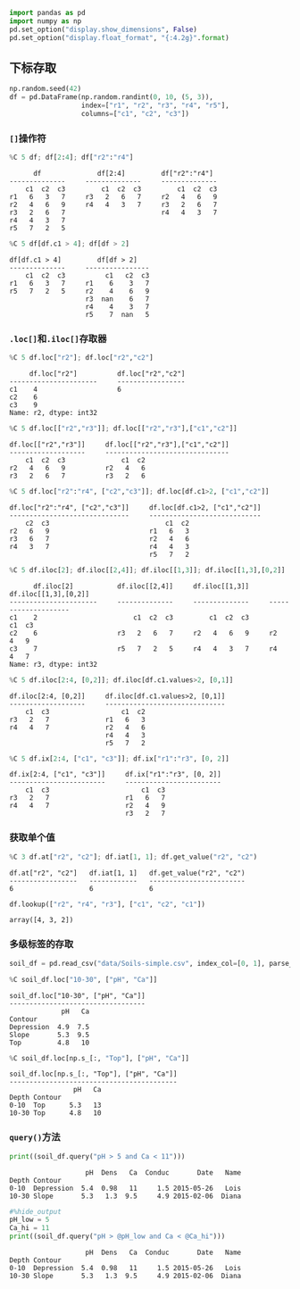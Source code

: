 

```python
import pandas as pd
import numpy as np
pd.set_option("display.show_dimensions", False)
pd.set_option("display.float_format", "{:4.2g}".format)
```

## 下标存取


```python
np.random.seed(42)
df = pd.DataFrame(np.random.randint(0, 10, (5, 3)), 
                  index=["r1", "r2", "r3", "r4", "r5"], 
                  columns=["c1", "c2", "c3"])
```

### `[]`操作符


```python
%C 5 df; df[2:4]; df["r2":"r4"]
```

          df              df[2:4]         df["r2":"r4"] 
    --------------     --------------     --------------
        c1  c2  c3         c1  c2  c3         c1  c2  c3
    r1   6   3   7     r3   2   6   7     r2   4   6   9
    r2   4   6   9     r4   4   3   7     r3   2   6   7
    r3   2   6   7                        r4   4   3   7
    r4   4   3   7                                      
    r5   7   2   5                                      



```python
%C 5 df[df.c1 > 4]; df[df > 2]
```

    df[df.c1 > 4]         df[df > 2]   
    --------------     ----------------
        c1  c2  c3          c1   c2  c3
    r1   6   3   7     r1    6    3   7
    r5   7   2   5     r2    4    6   9
                       r3  nan    6   7
                       r4    4    3   7
                       r5    7  nan   5


### `.loc[]`和`.iloc[]`存取器


```python
%C 5 df.loc["r2"]; df.loc["r2","c2"]
```

         df.loc["r2"]          df.loc["r2","c2"]
    ----------------------     -----------------
    c1    4                    6                
    c2    6                                     
    c3    9                                     
    Name: r2, dtype: int32                      



```python
%C 5 df.loc[["r2","r3"]]; df.loc[["r2","r3"],["c1","c2"]]
```

    df.loc[["r2","r3"]]     df.loc[["r2","r3"],["c1","c2"]]
    -------------------     -------------------------------
        c1  c2  c3              c1  c2                     
    r2   4   6   9          r2   4   6                     
    r3   2   6   7          r3   2   6                     



```python
%C 5 df.loc["r2":"r4", ["c2","c3"]]; df.loc[df.c1>2, ["c1","c2"]]
```

    df.loc["r2":"r4", ["c2","c3"]]     df.loc[df.c1>2, ["c1","c2"]]
    ------------------------------     ----------------------------
        c2  c3                             c1  c2                  
    r2   6   9                         r1   6   3                  
    r3   6   7                         r2   4   6                  
    r4   3   7                         r4   4   3                  
                                       r5   7   2                  



```python
%C 5 df.iloc[2]; df.iloc[[2,4]]; df.iloc[[1,3]]; df.iloc[[1,3],[0,2]]
```

          df.iloc[2]           df.iloc[[2,4]]     df.iloc[[1,3]]     df.iloc[[1,3],[0,2]]
    ----------------------     --------------     --------------     --------------------
    c1    2                        c1  c2  c3         c1  c2  c3         c1  c3          
    c2    6                    r3   2   6   7     r2   4   6   9     r2   4   9          
    c3    7                    r5   7   2   5     r4   4   3   7     r4   4   7          
    Name: r3, dtype: int32                                                               



```python
%C 5 df.iloc[2:4, [0,2]]; df.iloc[df.c1.values>2, [0,1]]
```

    df.iloc[2:4, [0,2]]     df.iloc[df.c1.values>2, [0,1]]
    -------------------     ------------------------------
        c1  c3                  c1  c2                    
    r3   2   7              r1   6   3                    
    r4   4   7              r2   4   6                    
                            r4   4   3                    
                            r5   7   2                    



```python
%C 5 df.ix[2:4, ["c1", "c3"]]; df.ix["r1":"r3", [0, 2]]
```

    df.ix[2:4, ["c1", "c3"]]     df.ix["r1":"r3", [0, 2]]
    ------------------------     ------------------------
        c1  c3                       c1  c3              
    r3   2   7                   r1   6   7              
    r4   4   7                   r2   4   9              
                                 r3   2   7              


### 获取单个值


```python
%C 3 df.at["r2", "c2"]; df.iat[1, 1]; df.get_value("r2", "c2")
```

    df.at["r2", "c2"]   df.iat[1, 1]   df.get_value("r2", "c2")
    -----------------   ------------   ------------------------
    6                   6              6                       



```python
df.lookup(["r2", "r4", "r3"], ["c1", "c2", "c1"])
```




    array([4, 3, 2])



### 多级标签的存取


```python
soil_df = pd.read_csv("data/Soils-simple.csv", index_col=[0, 1], parse_dates=["Date"])
```


```python
%C soil_df.loc["10-30", ["pH", "Ca"]]
```

    soil_df.loc["10-30", ["pH", "Ca"]]
    ----------------------------------
                 pH   Ca              
    Contour                           
    Depression  4.9  7.5              
    Slope       5.3  9.5              
    Top         4.8   10              



```python
%C soil_df.loc[np.s_[:, "Top"], ["pH", "Ca"]]
```

    soil_df.loc[np.s_[:, "Top"], ["pH", "Ca"]]
    ------------------------------------------
                    pH   Ca                   
    Depth Contour                             
    0-10  Top      5.3   13                   
    10-30 Top      4.8   10                   


### `query()`方法


```python
print((soil_df.query("pH > 5 and Ca < 11")))
```

                       pH  Dens   Ca  Conduc       Date   Name
    Depth Contour                                             
    0-10  Depression  5.4  0.98   11     1.5 2015-05-26   Lois
    10-30 Slope       5.3   1.3  9.5     4.9 2015-02-06  Diana



```python
#%hide_output
pH_low = 5
Ca_hi = 11
print((soil_df.query("pH > @pH_low and Ca < @Ca_hi")))
```

                       pH  Dens   Ca  Conduc       Date   Name
    Depth Contour                                             
    0-10  Depression  5.4  0.98   11     1.5 2015-05-26   Lois
    10-30 Slope       5.3   1.3  9.5     4.9 2015-02-06  Diana



```python

```
